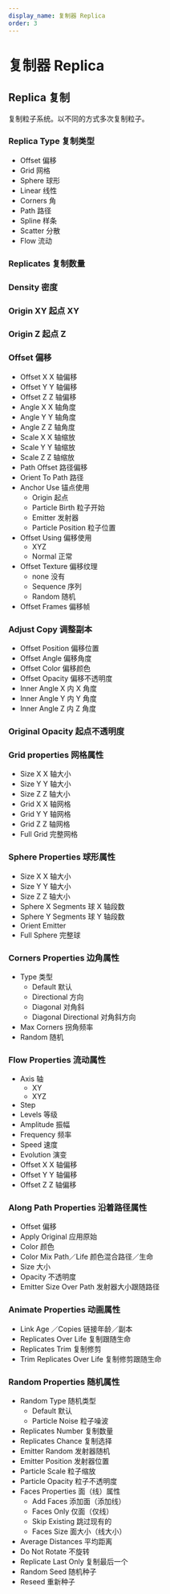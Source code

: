 ```yaml
---
display_name: 复制器 Replica
order: 3
---
```


# 复制器 Replica

## Replica 复制

复制粒子系统。以不同的方式多次复制粒子。

### Replica Type 复制类型

- Offset 偏移
- Grid 网格
- Sphere 球形
- Linear 线性
- Corners 角
- Path 路径
- Spline 样条
- Scatter 分散
- Flow 流动

### Replicates 复制数量

### Density 密度

### Origin XY 起点 XY

### Origin Z 起点 Z

### Offset 偏移

- Offset X X 轴偏移
- Offset Y Y 轴偏移
- Offset Z Z 轴偏移
- Angle X X 轴角度
- Angle Y Y 轴角度
- Angle Z Z 轴角度
- Scale X X 轴缩放
- Scale Y Y 轴缩放
- Scale Z Z 轴缩放
- Path Offset 路径偏移
- Orient To Path 路径
- Anchor Use 锚点使用
  - Origin 起点
  - Particle Birth 粒子开始
  - Emitter 发射器
  - Particle Position 粒子位置
- Offset Using 偏移使用
  - XYZ
  - Normal 正常
- Offset Texture 偏移纹理
  - none 没有
  - Sequence 序列
  - Random 随机
- Offset Frames 偏移帧

### Adjust Copy 调整副本

- Offset Position 偏移位置
- Offset Angle 偏移角度
- Offset Color 偏移颜色
- Offset Opacity 偏移不透明度
- Inner Angle X 内 X 角度
- Inner Angle Y 内 Y 角度
- Inner Angle Z 内 Z 角度

### Original Opacity 起点不透明度

### Grid properties 网格属性

- Size X X 轴大小
- Size Y Y 轴大小
- Size Z Z 轴大小
- Grid X X 轴网格
- Grid Y Y 轴网格
- Grid Z Z 轴网格
- Full Grid 完整网格

### Sphere Properties 球形属性

- Size X X 轴大小
- Size Y Y 轴大小
- Size Z Z 轴大小
- Sphere X Segments 球 X 轴段数
- Sphere Y Segments 球 Y 轴段数
- Orient Emitter
- Full Sphere 完整球

### Corners Properties 边角属性

- Type 类型
  - Default 默认
  - Directional 方向
  - Diagonal 对角斜
  - Diagonal Directional 对角斜方向
- Max Corners 拐角频率
- Random 随机

### Flow Properties 流动属性

- Axis 轴
  - XY
  - XYZ
- Step
- Levels 等级
- Amplitude 振幅
- Frequency 频率
- Speed 速度
- Evolution 演变
- Offset X X 轴偏移
- Offset Y Y 轴偏移
- Offset Z Z 轴偏移

### Along Path Properties 沿着路径属性

- Offset 偏移
- Apply Original 应用原始
- Color 颜色
- Color Mix Path／Life 颜色混合路径／生命
- Size 大小
- Opacity 不透明度
- Emitter Size Over Path 发射器大小跟随路径

### Animate Properties 动画属性

- Link Age ／Copies 链接年龄／副本
- Replicates Over Life 复制跟随生命
- Replicates Trim 复制修剪
- Trim Replicates Over Life 复制修剪跟随生命

### Random Properties 随机属性

- Random Type 随机类型
  - Default 默认
  - Particle Noise 粒子噪波
- Replicates Number 复制数量
- Replicates Chance 复制选择
- Emitter Random 发射器随机
- Emitter Position 发射器位置
- Particle Scale 粒子缩放
- Particle Opacity 粒子不透明度
- Faces Properties 面（线）属性
  - Add Faces 添加面（添加线）
  - Faces Only 仅面（仅线）
  - Skip Existing 跳过现有的
  - Faces Size 面大小（线大小）
- Average Distances 平均距离
- Do Not Rotate 不旋转
- Replicate Last Only 复制最后一个
- Random Seed 随机种子
- Reseed 重新种子
